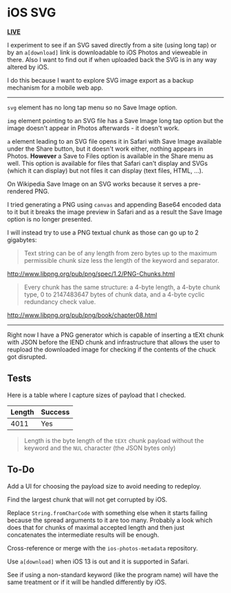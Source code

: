# iOS SVG

[**LIVE**](https://tomashubelbauer.github.io/ios-svg)

I experiment to see if an SVG saved directly from a site (using long tap) or by
an `a[download]` link is downloadable to iOS Photos and vieweable in there. Also
I want to find out if when uploaded back the SVG is in any way altered by iOS.

I do this because I want to explore SVG image export as a backup mechanism for
a mobile web app.

---

`svg` element has no long tap menu so no Save Image option.

`img` element pointing to an SVG file has a Save Image long tap option but the
image doesn't appear in Photos afterwards - it doesn't work.

`a` element leading to an SVG file opens it in Safari with Save Image available
under the Share button, but it doesn't work either, nothing appears in Photos.
**However** a Save to Files option is available in the Share menu as well.
This option is available for files that Safari can't display and SVGs (which it
can display) but not files it can display (text files, HTML, …).

On Wikipedia Save Image on an SVG works because it serves a pre-rendered PNG.

I tried generating a PNG using `canvas` and appending Base64 encoded data to it
but it breaks the image preview in Safari and as a result the Save Image option
is no longer presented.

I will instead try to use a PNG textual chunk as those can go up to 2 gigabytes:

> Text string can be of any length from zero bytes up to the maximum permissible
> chunk size less the length of the keyword and separator.

http://www.libpng.org/pub/png/spec/1.2/PNG-Chunks.html

> Every chunk has the same structure: a 4-byte length, a 4-byte chunk type, 0 to
> 2147483647 bytes of chunk data, and a 4-byte cyclic redundancy check value.

http://www.libpng.org/pub/png/book/chapter08.html

---

Right now I have a PNG generator which is capable of inserting a tEXt chunk with
JSON before the IEND chunk and infrastructure that allows the user to reupload
the downloaded image for checking if the contents of the chuck got disrupted.

## Tests

Here is a table where I capture sizes of payload that I checked.

| Length | Success |
|--------|---------|
| 4011   | Yes     |

> Length is the byte length of the `tEXt` chunk payload without the keyword and
> the `NUL` character (the JSON bytes only)

## To-Do

Add a UI for choosing the payload size to avoid needing to redeploy.

Find the largest chunk that will not get corrupted by iOS.

Replace `String.fromCharCode` with something else when it starts failing because
the spread arguments to it are too many. Probably a look which does that for
chunks of maximal accepted length and then just concatenates the intermediate
results will be enough.

Cross-reference or merge with the `ios-photos-metadata` repository.

Use `a[download]` when iOS 13 is out and it is supported in Safari.

See if using a non-standard keyword (like the program name) will have the same
treatment or if it will be handled differently by iOS.
